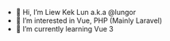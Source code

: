 - 👋 Hi, I’m Liew Kek Lun a.k.a @lungor
- 👀 I’m interested in Vue, PHP (Mainly Laravel)
- 🌱 I’m currently learning Vue 3

